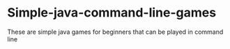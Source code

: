# Simple-java-command-line-games
These are simple java games for beginners that can be played in command line
